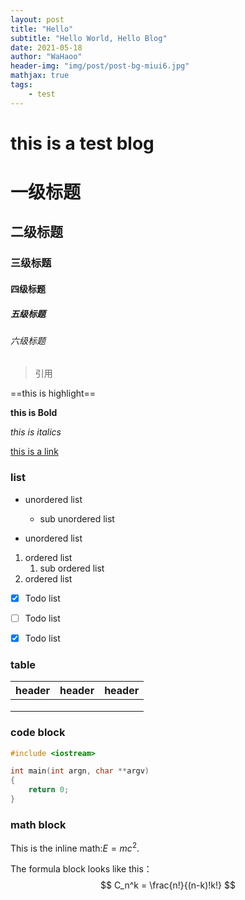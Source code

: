 ```yaml
---
layout: post
title: "Hello"
subtitle: "Hello World, Hello Blog"
date: 2021-05-18
author: "WaHaoo"
header-img: "img/post/post-bg-miui6.jpg"
mathjax: true
tags:
    - test
---
```


# this is a test blog

# 一级标题

## 二级标题

### 三级标题

#### 四级标题

##### 五级标题

###### 六级标题





> 引用

==this is highlight==

**this is Bold**

*this is italics*

[this is a link]()

### list

- unordered list
  - sub unordered list

- unordered list

1. ordered list
   1. sub ordered list
2. ordered list

- [x] Todo list
- [ ] Todo list
- [x] Todo list



### table

| header | header | header |
| ------ | ------ | ------ |
|        |        |        |
|        |        |        |
|        |        |        |



### code block

```c++
#include <iostream>

int main(int argn, char **argv)
{
    return 0;
}
```


### math block

This is the inline math:$E=m c^2$.

The formula block looks like this：
$$
C_n^k = \frac{n!}{(n-k)!k!}
$$

